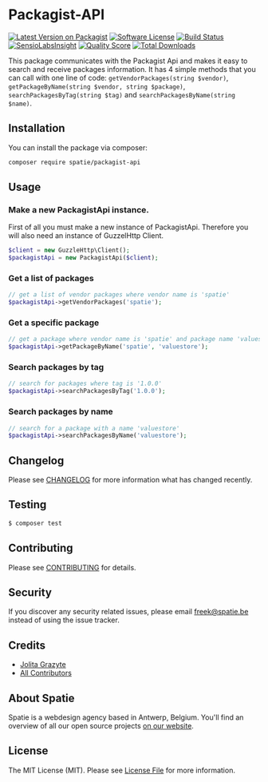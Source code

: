 # Packagist-API

[![Latest Version on Packagist](https://img.shields.io/packagist/v/spatie/packagist-api.svg?style=flat-square)](https://packagist.org/packages/spatie/packagist-api)
[![Software License](https://img.shields.io/badge/license-MIT-brightgreen.svg?style=flat-square)](LICENSE.md)
[![Build Status](https://img.shields.io/travis/spatie/packagist-api/master.svg?style=flat-square)](https://travis-ci.org/spatie/packagist-api)
[![SensioLabsInsight](https://img.shields.io/sensiolabs/i/xxxxxxxxx.svg?style=flat-square)](https://insight.sensiolabs.com/projects/xxxxxxxxx)
[![Quality Score](https://img.shields.io/scrutinizer/g/spatie/packagist-api.svg?style=flat-square)](https://scrutinizer-ci.com/g/spatie/packagist-api)
[![Total Downloads](https://img.shields.io/packagist/dt/spatie/packagist-api.svg?style=flat-square)](https://packagist.org/packages/spatie/packagist-api)

This package communicates with the Packagist Api and makes it easy to search and receive packages information.
It has 4 simple methods that you can call with one line of code:  `getVendorPackages(string $vendor)`, `getPackageByName(string $vendor, string $package)`, 
`searchPackagesByTag(string $tag)` and `searchPackagesByName(string $name)`.

## Installation

You can install the package via composer:

``` bash
composer require spatie/packagist-api
```

## Usage

### Make a new PackagistApi instance.
First of all you must make a new instance of PackagistApi. 
Therefore you will also need an instance of GuzzelHttp Client.

``` php
$client = new GuzzleHttp\Client();
$packagistApi = new PackagistApi($client);
```

### Get a list of packages 
``` php
// get a list of vendor packages where vendor name is 'spatie'
$packagistApi->getVendorPackages('spatie');
```

### Get a specific package
``` php
// get a package where vendor name is 'spatie' and package name 'valuestore'
$packagistApi->getPackageByName('spatie', 'valuestore');
```

### Search packages by tag
``` php
// search for packages where tag is '1.0.0'
$packagistApi->searchPackagesByTag('1.0.0');
```

### Search packages by name
``` php
// search for a package with a name 'valuestore'
$packagistApi->searchPackagesByName('valuestore');
```

## Changelog

Please see [CHANGELOG](CHANGELOG.md) for more information what has changed recently.

## Testing

``` bash
$ composer test
```

## Contributing

Please see [CONTRIBUTING](CONTRIBUTING.md) for details.

## Security

If you discover any security related issues, please email freek@spatie.be instead of using the issue tracker.

## Credits

- [Jolita Grazyte](https://github.com/JolitaGrazyte)
- [All Contributors](../../contributors)

## About Spatie
Spatie is a webdesign agency based in Antwerp, Belgium. You'll find an overview of all our open source projects [on our website](https://spatie.be/opensource).

## License

The MIT License (MIT). Please see [License File](LICENSE.md) for more information.
